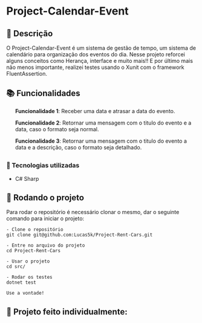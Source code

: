 # Project-Calendar-Event

## :memo: Descrição
<p>O Project-Calendar-Event é um sistema de gestão de tempo, um sistema de calendário para organização dos eventos do dia.
Nesse projeto reforcei alguns conceitos como Herança, interface e muito mais!! E por último mais não menos importante, realizei testes usando o Xunit com
o framework FluentAssertion.
</p>

## :books: Funcionalidades
<ol><b>Funcionalidade 1</b>: Receber uma data e atrasar a data do evento.</ol>
<ol><b>Funcionalidade 2</b>: Retornar uma mensagem com o titulo do evento e a data, caso o formato seja normal.</ol>
<ol><b>Funcionalidade 3</b>: Retornar uma mensagem com o titulo do evento a data e a descrição, caso o formato seja detalhado.</ol>

## <h3>:wrench: Tecnologias utilizadas</h3>
* C# Sharp

## :rocket: Rodando o projeto
Para rodar o repositório é necessário clonar o mesmo, dar o seguinte comando para iniciar o projeto:
```
- Clone o repositório
git clone git@github.com:Lucas5k/Project-Rent-Cars.git

- Entre no arquivo do projeto
cd Project-Rent-Cars

- Usar o projeto
cd src/

- Rodar os testes
dotnet test

Use a vontade!

```

<!-- ## :soon: Implementação futura
* O que será implementado na próxima sprint? -->

## :handshake: Projeto feito individualmente:

<!-- ## :dart: Status do projeto -->
